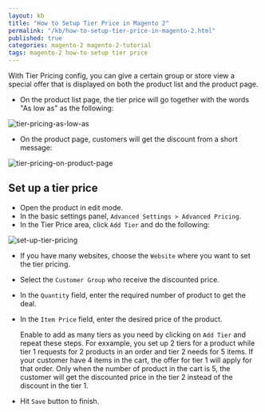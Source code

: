 ```yaml
---
layout: kb
title: "How to Setup Tier Price in Magento 2"
permalink: "/kb/how-to-setup-tier-price-in-magento-2.html"
published: true
categories: magento-2 magento-2-tutorial
tags: magento-2 how-to setup tier price 
---
```


With Tier Pricing config, you can give a certain group or store view a special offer that is displayed on both the product list and the product page. 

* On the product list page, the tier price will go together with the words "As low as" as the following:

![tier-pricing-as-low-as](https://lh6.googleusercontent.com/Ehrn9ZovjRV-IBugw-iqBDB6GrDtxtt-j-w5DjobNqxtQulojLP9y-EhBlGsDJb28LO4SLlQJ9haOpblnWWGcmhTNCPK5ylSD8XqiqBlx0eB2BdZtzEs5oMDCAwCMUdbTQIuALp2)

* On the product page, customers will get the discount from a short message:

![tier-pricing-on-product-page](https://lh5.googleusercontent.com/624TxbXhDO5Sx52Y-QZJJDxDxkAsJNQi5GgxyicSL6smWh-6KGfKyjfpjNNUKpbSc-AAVXtVqgvdyQZrohuPVwSvkCsmneFTE52Jt8yuwe3Sijd74--os2M2Zsg_Q_pZMeNydW6q)

## Set up a tier price
* Open the product in edit mode.
* In the basic settings panel, `Advanced Settings > Advanced Pricing`.
* In the Tier Price area, click `Add Tier` and do the following:

![set-up-tier-pricing](https://lh3.googleusercontent.com/H16sEm2hqEQBgHdl-aYYfuvlZ-LAM7CenXVZAmmaIuQG0Yx6Nfd9cTrb0tl1mS33kF5HQpfzmmM2RfAvTZV3A2nk7Vc5fTtLwm51sd3h2FT_aN81Z8wJIvlM8MS-Smbs8i9zEx6x)

  * If you have many websites, choose the `Website` where you want to set the tier pricing.
  * Select the `Customer Group` who receive the discounted price.
  * In the `Quantity` field, enter the required number of product to get the deal.
  * In the `Item Price` field, enter the desired price of the product.
    
    Enable to add as many tiers as you need by clicking on `Add Tier` and repeat these steps. For exxample, you set up 2 tiers for a product while tier 1 requests for 2 products in an order and tier 2 needs for 5 items. If your customer have 4 items in the cart, the offer for tier 1 will apply for that order. Only when the number of product in the cart is 5, the customer will get the discounted price in the tier 2 instead of the discount in the tier 1.

* Hit `Save` button to finish.
